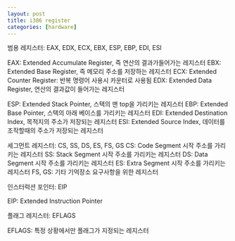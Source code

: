 ```yaml
---
layout: post
title: i386 register
categories: [hardware]
---
```


범용 레지스터: EAX, EDX, ECX, EBX, ESP, EBP, EDI, ESI

EAX: Extended Accumulate Register, 즉 연산의 결과가들어가는 레지스터
EBX: Extended Base Register, 즉 메모리 주소를 저장하는 레지스터 
ECX: Extended Counter Register: 반복 명령어 사용시 카운터로 사용됨
EDX: Extended Data Register, 연산의 결과값이 들어가는 레지스터

ESP: Extended Stack Pointer, 스택의 맨 top을 가리키는 레지스터
EBP: Extended Base Pointer, 스택의 아래 베이스를 가리키는 레지스터
EDI: Extended Destination Index, 목적지의 주소가 저장되는 레지스터
ESI: Extended Source Index, 데이터를 조작할때의 주소가 저장되는 레지스터

세그먼트 레지스터: CS, SS, DS, ES, FS, GS
CS: Code Segment 시작 주소를 가리키는 레지스터
SS: Stack Segment 시작 주소를 가리키는 레지스터
DS: Data Segment 시작 주소를 가리키는 레지스터
ES: Extra Segment 시작 주소를 가리키는 레지스터
FS, GS: 기타 기억장소 요구사항을 위한 레지스터

인스터럭션 포인터: EIP

EIP: Extended Instruction Pointer

플래그 레지스터: EFLAGS

EFLAGS: 특정 상황에서만 플래그가 지정되는 레지스터
